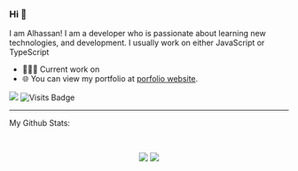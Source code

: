 
### Hi 👋 
I am Alhassan! I am a developer who is passionate about learning new technologies, and development. I usually work on either JavaScript or TypeScript

- 👨🏽‍💻 Current work on 
- 🌐 You can view my portfolio at [porfolio website](https://alhassan.best).

[<img src ="https://img.shields.io/badge/portfolio-web-%23.svg?&style=for-the-badge&logo=&logoColor=white%22">](https://alhassan.best) ![Visits Badge](https://badges.pufler.dev/visits/pr2tik1/pr2tik1?style=for-the-badge)

---
My Github Stats: 

<br>

<p align = "center">
  <img src = "https://github-readme-stats.vercel.app/api?username=alhassanv&show_icons=true&theme=radical&line_height=27">
  <img src = "https://github-readme-stats.vercel.app/api/top-langs/?username=alhassanv&hide=css,html&theme=tokyonight">
</p>
